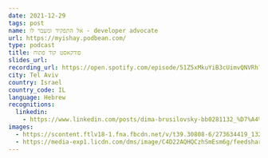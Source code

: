 ```yaml
---
date: 2021-12-29
tags: post
name: אל התפקיד ומעבר לו - developer advocate
url: https://myishay.podbean.com/
type: podcast
title: פודקאסט קוד פתוח
slides_url:
recording_url: https://open.spotify.com/episode/51Z5xMkuYiB3cUimvQNVRh?si=Ixnkry1pS2-XFIJUUSGYAQ&fbclid=IwAR1KAUiRNr9-Y5q8VkccGDHjL0U-AFXLlDRBmA3ocWuQoPL1djXQA7g-mSs&nd=1
city: Tel Aviv
country: Israel
country_code: IL
language: Hebrew
recognitions:
  linkedin:
    - https://www.linkedin.com/posts/dima-brusilovsky-bb0281132_%D7%A4%D7%A8%D7%A7-5-%D7%A9%D7%9C-%D7%A7%D7%95%D7%93-%D7%A4%D7%AA%D7%95%D7%97-%D7%91%D7%90%D7%95%D7%95%D7%99%D7%A8-%D7%9C%D7%99%D7%A8%D7%9F-%D7%98%D7%9C-developer-activity-6897475381038043138-i5Vq
images:
  - https://scontent.ftlv18-1.fna.fbcdn.net/v/t39.30808-6/273634419_132776649239754_6849245359846362437_n.jpg?_nc_cat=108&ccb=1-5&_nc_sid=730e14&_nc_ohc=X4JtQuqJTzwAX90tXIl&_nc_ht=scontent.ftlv18-1.fna&oh=00_AT8IvkTAqCcCumtLIVikHnnvInmpy8ZA3fQPFFkgtCCP2Q&oe=620A5D96
  - https://media-exp1.licdn.com/dms/image/C4D22AQHQCzhSmEsm6g/feedshare-shrink_2048_1536/0/1644486234826?e=1647475200&v=beta&t=hn2JmosKM2iu6Iyru9Ep9ZzHiKZQ_vmZcYF0Mi1dOL4
---
```

